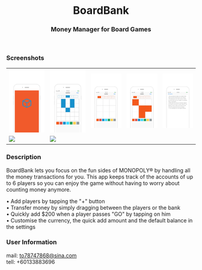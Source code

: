 <div align="center">


<br> <br>

<h1> BoardBank </h1> 
<h3> Money Manager for Board Games </h3></div>

<br>


### Screenshots

<table align="center" border="0">

<tr>
<td> <img src="https://raw.githubusercontent.com/haolijun168/ColorBox/master/Image/IMG_8279.JPG"> </td>
<td> <img src="https://raw.githubusercontent.com/haolijun168/ColorBox/master/Image/IMG_8276.JPG"> </td>
<td> <img src="https://raw.githubusercontent.com/haolijun168/ColorBox/master/Image/IMG_8277.JPG"> </td>
<td> <img src="https://raw.githubusercontent.com/haolijun168/ColorBox/master/Image/IMG_8278.JPG"> </td>
<td> <img src="https://raw.githubusercontent.com/haolijun168/ColorBox/master/Image/IMG_8280.JPG"> </td>
</tr>

<tr>
<td> <img src="http://i.imgur.com/EMGOw0g.png"> </td>
<td> <img src="http://i.imgur.com/gD45NYH.png"> </td>
</tr>


</table>

### Description

BoardBank lets you focus on the fun sides of MONOPOLY® by handling all the money transactions for you. This app keeps track of the accounts of up to 6 players so you can enjoy the game without having to worry about counting money anymore.

• Add players by tapping the "+" button
<br>
• Transfer money by simply dragging between the players or the bank
<br>
• Quickly add $200 when a player passes "GO" by tapping on him
<br>
• Customise the currency, the quick add amount and the default balance in the settings
<br>


### User Information
mail: to78747868@sina.com
<br>
tell: +60133883696
